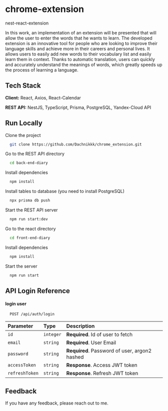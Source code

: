 # chrome-extension
nest-react-extension

In this work, an implementation of an extension will be presented that will allow the user to enter the words that he wants to learn. The developed extension is an innovative tool for people who are looking to improve their language skills and achieve more in their careers and personal lives. It allows users to easily add new words to their vocabulary list and easily learn them in context. Thanks to automatic translation, users can quickly and accurately understand the meanings of words, which greatly speeds up the process of learning a language.

## Tech Stack

**Client:** React, Axios, React-Calendar

**REST API:** NestJS, TypeScript, Prisma, PostgreSQL, Yandex-Cloud API


## Run Locally

Clone the project

```bash
  git clone https://github.com/Dachnikkk/chrome_extension.git
```

Go to the REST API directory

```bash
  cd back-end-diary
```

Install dependencies

```bash
  npm install
```

Install tables to database (you need to install PostgreSQL)

```bash
  npx prisma db push
```

Start the REST API server

```bash
  npm run start:dev
```

Go to the react directory

```bash
  cd front-end-diary
```

Install dependencies

```bash
  npm install
```

Start the server

```bash
  npm run start
```

## API Login Reference

#### login user

```http
  POST /api/auth/login
```

| Parameter | Type     | Description                                   |
| :-------- | :------- | :---------------------------------------------|
| `id`      | `integer`| **Required**.  Id of user to fetch            |
| `email`   | `string` | **Required**. User Email                      |
| `password`| `string` | **Required**. Password of user, argon2 hashed |
| `accessToken`| `string` | **Response**. Access JWT token |
| `refreshToken`| `string` |**Response**.  Refresh JWT token |


## Feedback

If you have any feedback, please reach out to me.
